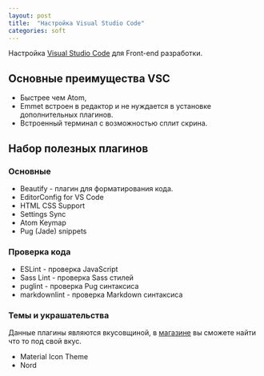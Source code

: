 ```yaml
---
layout: post
title:  "Настройка Visual Studio Code"
categories: soft
---
```


Настройка [Visual Studio Code][vsc] для Front-end разработки.

## Основные преимущества VSC

- Быстрее чем Atom,
- Emmet встроен в редактор и не нуждается в установке дополнительных плагинов.
- Встроенный терминал с возможностью сплит скрина.

## Набор полезных плагинов

### Основные

- Beautify - плагин для форматирования кода.
- EditorConfig for VS Code
- HTML CSS Support
- Settings Sync
- Atom Keymap
- Pug (Jade) snippets

### Проверка кода

- ESLint - проверка JavaScript
- Sass Lint - проверка Sass стилей
- puglint - проверка Pug синтаксиса
- markdownlint - проверка Markdown синтаксиса

### Темы и украшательства

Данные плагины являются вкусовщиной, в [магазине][vsc.market] вы сможете найти что то под свой вкус.

- Material Icon Theme
- Nord

[vsc]:https://code.visualstudio.com/Download
[vsc.market]:https://marketplace.visualstudio.com/
